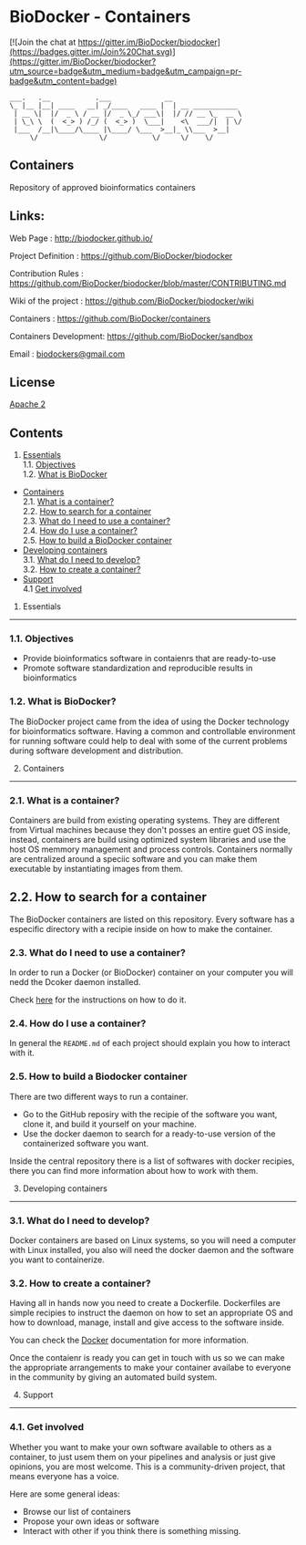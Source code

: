 BioDocker - Containers
=========

[![Join the chat at https://gitter.im/BioDocker/biodocker](https://badges.gitter.im/Join%20Chat.svg)](https://gitter.im/BioDocker/biodocker?utm_source=badge&utm_medium=badge&utm_campaign=pr-badge&utm_content=badge)

```
___.   .__           .___             __                 
\_ |__ |__| ____   __| _/____   ____ |  | __ ___________ 
 | __ \|  |/  _ \ / __ |/  _ \_/ ___\|  |/ // __ \_  __ \
 | \_\ \  (  <_> ) /_/ (  <_> )  \___|    <\  ___/|  | \/
 |___  /__|\____/\____ |\____/ \___  >__|_ \\___  >__|   
     \/               \/           \/     \/    \/       

 ```

Containers
--------
Repository of approved bioinformatics containers

Links:
-------
Web Page              : http://biodocker.github.io/

Project Definition    : https://github.com/BioDocker/biodocker

Contribution Rules    : https://github.com/BioDocker/biodocker/blob/master/CONTRIBUTING.md

Wiki of the project   : https://github.com/BioDocker/biodocker/wiki

Containers            : https://github.com/BioDocker/containers

Containers Development: https://github.com/BioDocker/sandbox

Email                 : biodockers@gmail.com

License
----------

[Apache 2](http://www.apache.org/licenses/LICENSE-2.0)

Contents
----------

1. [Essentials](#1-essentials)  
 1.1. [Objectives](#11-objectives)    
 1.2. [What is BioDocker](#12-what-is-biodocker)  
* [Containers](#2-containers)  
  2.1. [What is a container?](#21-what-is-a-container)  
  2.2. [How to search for a container](#22-how-to-search-for-a-container)  
  2.3. [What do I need to use a container?](#23-what-do-i-need-to-use-a-container)   
  2.4. [How do I use a container?](#24-how-do-i-use-a-container)  
  2.5. [How to build a BioDocker container](#25-how-to-build-a-biodocker-container)  
* [Developing containers](#3-developing-containers)  
  3.1. [What do I need to develop?](#31-what-do-i-need-to-develop)  
  3.2. [How to create a container?](#32-how-to-create-a-container)  
* [Support](#4-support)  
  4.1  [Get involved](#41-get-involved)  

1. Essentials
--------------

### 1.1. Objectives

* Provide bioinformatics software in contaienrs that are ready-to-use
* Promote software standardization and reproducible results in bioinformatics

### 1.2. What is BioDocker?

The BioDocker project came from the idea of using the Docker technology for bioinformatics software. Having a common and controllable environment for running software could help to deal with some of the
current problems during software development and distribution.


2. Containers
-------------

### 2.1. What is a container?

Containers are build from existing operating systems. They are different from Virtual machines because they don't posses an entire guet OS inside, instead, containers are build using optimized system
libraries and use the host OS memmory management and process controls. Containers normally are centralized around a speciic software and you can make them executable by instantiating images from them.

## 2.2. How to search for a container

The BioDocker containers are listed on this repository. Every software has a especific directory with a recipie inside on how to make the container.

### 2.3. What do I need to use a container?

In order to run a Docker (or BioDocker) container on your computer you will nedd the Dcoker daemon installed.

Check [here](https://docs.docker.com/installation/) for the instructions on how to do it.

### 2.4. How do I use a container?

In general the `README.md` of each project should explain you how to interact with it.

### 2.5. How to build a Biodocker container

There are two different ways to run a container.

* Go to the GitHub reposiry with the recipie of the software you want, clone it, and build it yourself on your machine.
* Use the docker daemon to search for a ready-to-use version of the containerized software you want.

Inside the central repository there is a list of softwares with docker recipies, there you can find more information about how to work with them.


3. Developing containers
-----------------------

### 3.1. What do I need to develop?

Docker containers are based on Linux systems, so you will need a computer with Linux installed, you also will need the docker daemon and the software you want to containerize.

### 3.2. How to create a container?

Having all in hands now you need to create a Dockerfile. Dockerfiles are simple recipies to instruct the daemon on how to set an appropriate OS and how to download, manage, install and
give access to the software inside.

You can check the [Docker](https://docs.docker.com/reference/builder/) documentation for more information.

Once the contaienr is ready you can get in touch with us so we can make the appropriate arrangements to make your container availabe to everyone in the community by giving an automated build system.


4. Support
----------

### 4.1. Get involved

Whether you want to make your own software available to others as a container, to just usem them on your pipelines and analysis or just give opinions, you are most welcome. This is a community-driven project, that means everyone has a voice.

Here are some general ideas:

* Browse our list of containers
* Propose your own ideas or software
* Interact with other if you think there is something missing.
